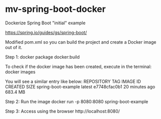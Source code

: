 # mv-spring-boot-docker
Dockerize Spring Boot "initial" example

https://spring.io/guides/gs/spring-boot/

Modified pom.xml so you can build the project and create a Docker image out of it.

Step 1: docker package docker:build

To check if the docker image has been created, execute in the terminal:
docker images

You will see a similar entry like below:
REPOSITORY                   TAG                 IMAGE ID            CREATED             SIZE
spring-boot-example          latest              e7748cfac0b1        20 minutes ago      683.4 MB

Step 2: Run the image
docker run -p 8080:8080 spring-boot-example

Step 3: Access using the browser
http://localhost:8080/
